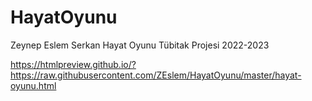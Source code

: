 # HayatOyunu
Zeynep Eslem Serkan
Hayat Oyunu Tübitak Projesi 2022-2023

https://htmlpreview.github.io/?https://raw.githubusercontent.com/ZEslem/HayatOyunu/master/hayat-oyunu.html
